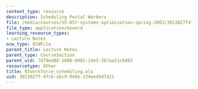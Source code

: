 ```yaml
---
content_type: resource
description: Scheduling Postal Workers
file: /media/courses/15-057-systems-optimization-spring-2003/3013827f47cbabc9946b234ee49d7421_07workforce_scheduling.xls
file_type: application/msword
learning_resource_types:
- Lecture Notes
ocw_type: OCWFile
parent_title: Lecture Notes
parent_type: CourseSection
parent_uid: 7d70ed88-1800-6902-1de5-3b7aa21c9465
resourcetype: Other
title: 07workforce_scheduling.xls
uid: 3013827f-47cb-abc9-946b-234ee49d7421
---
```

